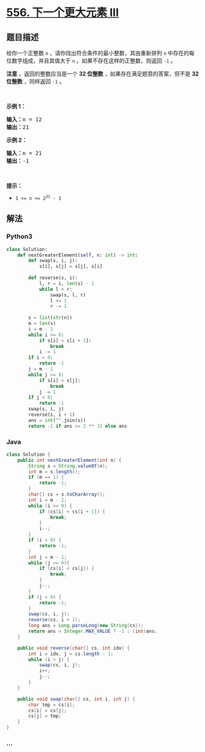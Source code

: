 # [556. 下一个更大元素 III](https://leetcode-cn.com/problems/next-greater-element-iii)



## 题目描述

<!-- 这里写题目描述 -->

<p>给你一个正整数 <code>n</code> ，请你找出符合条件的最小整数，其由重新排列 <code>n</code><strong> </strong>中存在的每位数字组成，并且其值大于 <code>n</code> 。如果不存在这样的正整数，则返回 <code>-1</code> 。</p>

<p><strong>注意</strong> ，返回的整数应当是一个 <strong>32 位整数</strong> ，如果存在满足题意的答案，但不是 <strong>32 位整数</strong> ，同样返回 <code>-1</code> 。</p>

<p> </p>

<p><strong>示例 1：</strong></p>

<pre>
<strong>输入：</strong>n = 12
<strong>输出：</strong>21
</pre>

<p><strong>示例 2：</strong></p>

<pre>
<strong>输入：</strong>n = 21
<strong>输出：</strong>-1
</pre>

<p> </p>

<p><strong>提示：</strong></p>

<ul>
	<li><code>1 <= n <= 2<sup>31</sup> - 1</code></li>
</ul>


## 解法

<!-- 这里可写通用的实现逻辑 -->

<!-- tabs:start -->

### **Python3**

<!-- 这里可写当前语言的特殊实现逻辑 -->

```python
class Solution:
    def nextGreaterElement(self, n: int) -> int:
        def swap(s, i, j):
            s[i], s[j] = s[j], s[i]
        
        def reverse(s, i):
            l, r = i, len(s) - 1
            while l < r:
                swap(s, l, r)
                l += 1
                r -= 1
        
        s = list(str(n))
        m = len(s)
        i = m - 2
        while i >= 0:
            if s[i] < s[i + 1]:
                break
            i -= 1
        if i < 0:
            return -1
        j = m - 1
        while j >= 0:
            if s[i] < s[j]:
                break
            j -= 1
        if j < 0:
            return -1
        swap(s, i, j)
        reverse(s, i + 1)
        ans = int("".join(s))
        return -1 if ans >= 2 ** 31 else ans 
```

### **Java**

<!-- 这里可写当前语言的特殊实现逻辑 -->

```java
class Solution {
    public int nextGreaterElement(int n) {
        String s = String.valueOf(n);
        int m = s.length();
        if (m == 1) {
            return -1;
        }
        char[] cs = s.toCharArray();
        int i = m - 2;
        while (i >= 0) {
            if (cs[i] < cs[i + 1]) {
                break;
            }
            i--;
        }
        if (i < 0) {
            return -1;
        }
        int j = m - 1;
        while (j >= 0){
            if (cs[i] < cs[j]) {
                break;
            } 
            j--;
        }
        if (j < 0) {
            return -1;
        }
        swap(cs, i, j);
        reverse(cs, i + 1);
        long ans = Long.parseLong(new String(cs));
        return ans > Integer.MAX_VALUE ? -1 : (int)ans;
    }

    public void reverse(char[] cs, int idx) {
        int i = idx, j = cs.length - 1;
        while (i < j) {
            swap(cs, i, j);
            i++;
            j--;
        }
    }

    public void swap(char[] cs, int i, int j) {
        char tmp = cs[i];
        cs[i] = cs[j];
        cs[j] = tmp;
    }
}
```

### **...**

```

```

<!-- tabs:end -->
